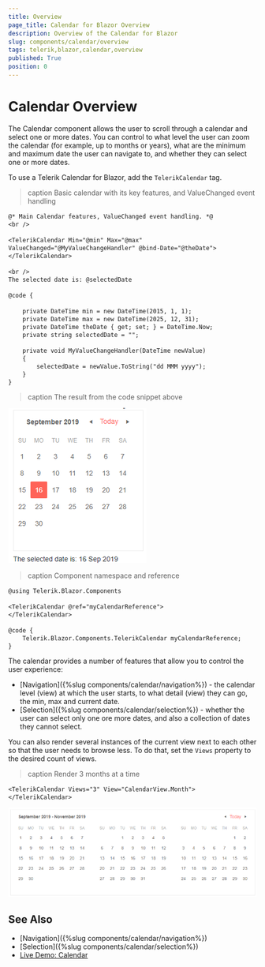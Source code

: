 ```yaml
---
title: Overview
page_title: Calendar for Blazor Overview
description: Overview of the Calendar for Blazor
slug: components/calendar/overview
tags: telerik,blazor,calendar,overview
published: True
position: 0
---
```


# Calendar Overview

The Calendar component allows the user to scroll through a calendar and select one or more dates. You can control to what level the user can zoom the calendar (for example, up to months or years), what are the minimum and maximum date the user can navigate to, and whether they can select one or more dates.

To use a Telerik Calendar for Blazor, add the `TelerikCalendar` tag.

>caption Basic calendar with its key features, and ValueChanged event handling

````CSHTML
@* Main Calendar features, ValueChanged event handling. *@
<br />

<TelerikCalendar Min="@min" Max="@max" ValueChanged="@MyValueChangeHandler" @bind-Date="@theDate">
</TelerikCalendar>

<br />
The selected date is: @selectedDate

@code {

    private DateTime min = new DateTime(2015, 1, 1);
    private DateTime max = new DateTime(2025, 12, 31);
    private DateTime theDate { get; set; } = DateTime.Now;
    private string selectedDate = "";

    private void MyValueChangeHandler(DateTime newValue)
    {
        selectedDate = newValue.ToString("dd MMM yyyy");
    }
}

````

>caption The result from the code snippet above

![](images/basic-calendar.png)

>caption Component namespace and reference

````CSHTML
@using Telerik.Blazor.Components

<TelerikCalendar @ref="myCalendarReference">
</TelerikCalendar>

@code {
    Telerik.Blazor.Components.TelerikCalendar myCalendarReference;
}
````
The calendar provides a number of features that allow you to control the user experience:

* [Navigation]({%slug components/calendar/navigation%}) - the calendar level (view) at which the user starts, to what detail (view) they can go, the min, max and current date.
* [Selection]({%slug components/calendar/selection%}) - whether the user can select only one ore more dates, and also a collection of dates they cannot select.

You can also render several instances of the current view next to each other so that the user needs to browse less. To do that, set the `Views` property to the desired count of views.

>caption Render 3 months at a time

````CSHTML
<TelerikCalendar Views="3" View="CalendarView.Month">
</TelerikCalendar>
````

![](images/calendar-multiple-views.png)

## See Also

  * [Navigation]({%slug components/calendar/navigation%})
  * [Selection]({%slug components/calendar/selection%})
  * [Live Demo: Calendar](https://demos.telerik.com/blazor-ui/calendar/index)
